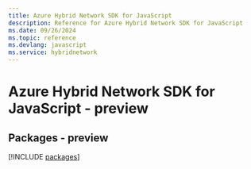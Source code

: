 ```yaml
---
title: Azure Hybrid Network SDK for JavaScript
description: Reference for Azure Hybrid Network SDK for JavaScript
ms.date: 09/26/2024
ms.topic: reference
ms.devlang: javascript
ms.service: hybridnetwork
---
```

# Azure Hybrid Network SDK for JavaScript - preview
## Packages - preview
[!INCLUDE [packages](hybrid-network-index.md)]